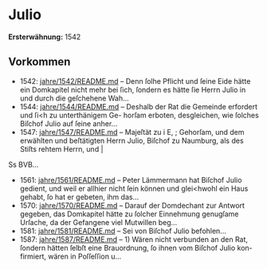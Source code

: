 # Julio

**Ersterwähnung:** 1542

## Vorkommen
- 1542: [jahre/1542/README.md](../jahre/1542/README.md) – Denn ſolhe Pflicht
und ſeine Eide hätte ein Domkapitel nicht mehr bei ſich,
ſondern es hätte ſie Herrn Julio in und durch die geſchehene
Wah...
- 1544: [jahre/1544/README.md](../jahre/1544/README.md) – Deshalb der Rat
die Gemeinde erfordert und ſi<h zu unterthänigem Ge-
horſam erboten, desgleichen, wie ſolches Biſchof Julio auf
ſeine anher...
- 1547: [jahre/1547/README.md](../jahre/1547/README.md) – Majeſtät zu i
E, ; Gehorſam, und dem erwählten und beſtätigten Herrn Julio,
Biſchof zu Naumburg, als des Stiſts rehtem Herrn, und |


Ss BVB...
- 1561: [jahre/1561/README.md](../jahre/1561/README.md) – Peter Lämmermann hat Biſchof Julio gedient, und
weil er allhier nicht ſein können und glei<hwohl ein Haus
gehabt, ſo hat er gebeten, ihm das...
- 1570: [jahre/1570/README.md](../jahre/1570/README.md) – Darauf der Domdechant zur Antwort gegeben,
das Domkapitel hätte zu ſolcher Einnehmung genugſame
Urſache, da der Gefangene viel Mutwillen beg...
- 1581: [jahre/1581/README.md](../jahre/1581/README.md) – Sei von Biſchof Julio befohlen...
- 1587: [jahre/1587/README.md](../jahre/1587/README.md) – 1) Wären nicht verbunden an den Rat, ſondern hätten
ſelbſt eine Brauordnung, ſo ihnen vom Biſchof Julio kon-
firmiert, wären in Poſſeſſion u...
